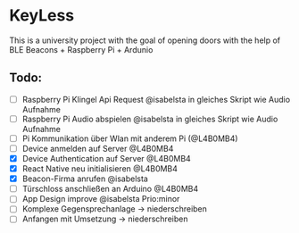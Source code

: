 # KeyLess

This is a university project with the goal of opening doors with the help of BLE Beacons + Raspberry Pi + Ardunio

## Todo:

- [ ] Raspberry Pi Klingel Api Request @isabelsta in gleiches Skript wie Audio Aufnahme
- [ ] Raspberry Pi Audio abspielen @isabelsta in gleiches Skript wie Audio Aufnahme
- [ ] Pi Kommunikation über Wlan mit anderem Pi (@L4B0MB4)
- [ ] Device anmelden auf Server @L4B0MB4
- [x] Device Authentication auf Server @L4B0MB4
- [x] React Native neu initialisieren @L4B0MB4
- [x] Beacon-Firma anrufen @isabelsta
- [ ] Türschloss anschließen an Arduino @L4B0MB4
- [ ] App Design improve @isabelsta Prio:minor
- [ ] Komplexe Gegensprechanlage -> niederschreiben
- [ ] Anfangen mit Umsetzung -> niederschreiben
